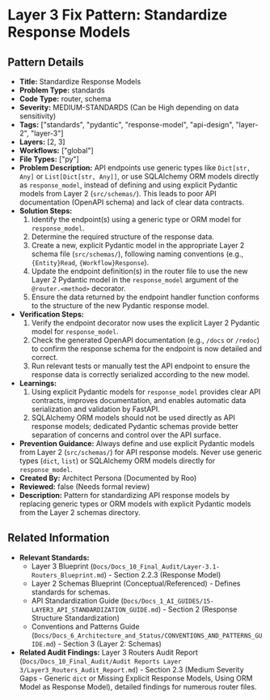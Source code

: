 # Layer 3 Fix Pattern: Standardize Response Models

## Pattern Details

*   **Title:** Standardize Response Models
*   **Problem Type:** standards
*   **Code Type:** router, schema
*   **Severity:** MEDIUM-STANDARDS (Can be High depending on data sensitivity)
*   **Tags:** ["standards", "pydantic", "response-model", "api-design", "layer-2", "layer-3"]
*   **Layers:** [2, 3]
*   **Workflows:** ["global"]
*   **File Types:** ["py"]
*   **Problem Description:** API endpoints use generic types like `Dict[str, Any]` or `List[Dict[str, Any]]`, or use SQLAlchemy ORM models directly as `response_model`, instead of defining and using explicit Pydantic models from Layer 2 (`src/schemas/`). This leads to poor API documentation (OpenAPI schema) and lack of clear data contracts.
*   **Solution Steps:**
    1.  Identify the endpoint(s) using a generic type or ORM model for `response_model`.
    2.  Determine the required structure of the response data.
    3.  Create a new, explicit Pydantic model in the appropriate Layer 2 schema file (`src/schemas/`), following naming conventions (e.g., `{Entity}Read`, `{Workflow}Response`).
    4.  Update the endpoint definition(s) in the router file to use the new Layer 2 Pydantic model in the `response_model` argument of the `@router.<method>` decorator.
    5.  Ensure the data returned by the endpoint handler function conforms to the structure of the new Pydantic response model.
*   **Verification Steps:**
    1.  Verify the endpoint decorator now uses the explicit Layer 2 Pydantic model for `response_model`.
    2.  Check the generated OpenAPI documentation (e.g., `/docs` or `/redoc`) to confirm the response schema for the endpoint is now detailed and correct.
    3.  Run relevant tests or manually test the API endpoint to ensure the response data is correctly serialized according to the new model.
*   **Learnings:**
    1.  Using explicit Pydantic models for `response_model` provides clear API contracts, improves documentation, and enables automatic data serialization and validation by FastAPI.
    2.  SQLAlchemy ORM models should not be used directly as API response models; dedicated Pydantic schemas provide better separation of concerns and control over the API surface.
*   **Prevention Guidance:** Always define and use explicit Pydantic models from Layer 2 (`src/schemas/`) for API response models. Never use generic types (`dict`, `list`) or SQLAlchemy ORM models directly for `response_model`.
*   **Created By:** Architect Persona (Documented by Roo)
*   **Reviewed:** false (Needs formal review)
*   **Description:** Pattern for standardizing API response models by replacing generic types or ORM models with explicit Pydantic models from the Layer 2 schemas directory.

## Related Information

*   **Relevant Standards:**
    *   Layer 3 Blueprint (`Docs/Docs_10_Final_Audit/Layer-3.1-Routers_Blueprint.md`) - Section 2.2.3 (Response Model)
    *   Layer 2 Schemas Blueprint (Conceptual/Referenced) - Defines standards for schemas.
    *   API Standardization Guide (`Docs/Docs_1_AI_GUIDES/15-LAYER3_API_STANDARDIZATION_GUIDE.md`) - Section 2 (Response Structure Standardization)
    *   Conventions and Patterns Guide (`Docs/Docs_6_Architecture_and_Status/CONVENTIONS_AND_PATTERNS_GUIDE.md`) - Section 3 (Layer 2: Schemas)
*   **Related Audit Findings:** Layer 3 Routers Audit Report (`Docs/Docs_10_Final_Audit/Audit Reports Layer 3/Layer3_Routers_Audit_Report.md`) - Section 2.3 (Medium Severity Gaps - Generic `dict` or Missing Explicit Response Models, Using ORM Model as Response Model), detailed findings for numerous router files.
